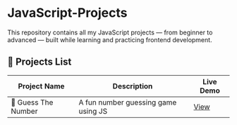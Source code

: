 # JavaScript-Projects
This repository contains all my JavaScript projects — from beginner to advanced — built while learning and practicing frontend development.
## 🚀 Projects List

| Project Name | Description | Live Demo |
|---------------|-------------|------------|
| 🎯 Guess The Number | A fun number guessing game using JS | [View](http://ENG-YZ.github.io/JavaScript-Projects/Guess-the-number/) |
